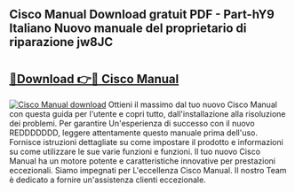 ## Cisco Manual Download gratuit PDF - Part-hY9 Italiano Nuovo manuale del proprietario di riparazione jw8JC

# <h2><a href="http://dfev04b.blite.top/?on=Cisco+Manual">🔗Download 👉🔴 Cisco Manual</a></h2>

[![Cisco Manual download](https://i.imgur.com/lujVjoI.png)](http://dfev04b.blite.top/?on=Cisco+Manual)
Ottieni il massimo dal tuo nuovo Cisco Manual con questa guida per l'utente e copri tutto, dall'installazione alla risoluzione dei problemi. Per garantire Un'esperienza di successo con il nuovo REDDDDDDD, leggere attentamente questo manuale prima dell'uso. Fornisce istruzioni dettagliate su come impostare il prodotto e informazioni su come utilizzare le sue varie funzioni e funzioni. Il tuo nuovo Cisco Manual ha un motore potente e caratteristiche innovative per prestazioni eccezionali. Siamo impegnati per L'eccellenza Cisco Manual. Il nostro Team è dedicato a fornire un'assistenza clienti eccezionale.
